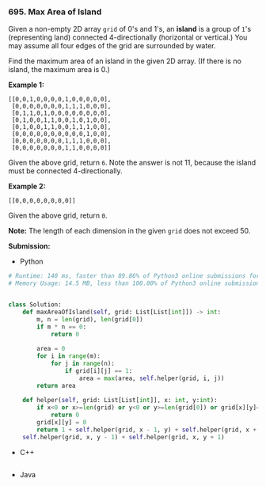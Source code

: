 ### 695. Max Area of Island

Given a non-empty 2D array `grid` of 0's and 1's, an **island** is a group of `1`'s (representing land) connected 4-directionally (horizontal or vertical.) You may assume all four edges of the grid are surrounded by water.

Find the maximum area of an island in the given 2D array. (If there is no island, the maximum area is 0.)

**Example 1:**

```
[[0,0,1,0,0,0,0,1,0,0,0,0,0],
 [0,0,0,0,0,0,0,1,1,1,0,0,0],
 [0,1,1,0,1,0,0,0,0,0,0,0,0],
 [0,1,0,0,1,1,0,0,1,0,1,0,0],
 [0,1,0,0,1,1,0,0,1,1,1,0,0],
 [0,0,0,0,0,0,0,0,0,0,1,0,0],
 [0,0,0,0,0,0,0,1,1,1,0,0,0],
 [0,0,0,0,0,0,0,1,1,0,0,0,0]]
```

Given the above grid, return `6`. Note the answer is not 11, because the island must be connected 4-directionally.

**Example 2:**

```
[[0,0,0,0,0,0,0,0]]
```

Given the above grid, return `0`.

**Note:** The length of each dimension in the given `grid` does not exceed 50.



**Submission:**

- Python

```python
# Runtime: 140 ms, faster than 89.86% of Python3 online submissions for Max Area of Island.
# Memory Usage: 14.5 MB, less than 100.00% of Python3 online submissions for Max Area of Island.


class Solution:
    def maxAreaOfIsland(self, grid: List[List[int]]) -> int:
        m, n = len(grid), len(grid[0])
        if m * n == 0:
            return 0
        
        area = 0
        for i in range(m):
            for j in range(n):
                if grid[i][j] == 1:
                    area = max(area, self.helper(grid, i, j))
        return area
      
    def helper(self, grid: List[List[int]], x: int, y:int):
        if x<0 or x>=len(grid) or y<0 or y>=len(grid[0]) or grid[x][y]==0:
            return 0
        grid[x][y] = 0
        return 1 + self.helper(grid, x - 1, y) + self.helper(grid, x + 1, y) + \
    self.helper(grid, x, y - 1) + self.helper(grid, x, y + 1)
```



- C++

```c++

```



- Java

```java

```



​	